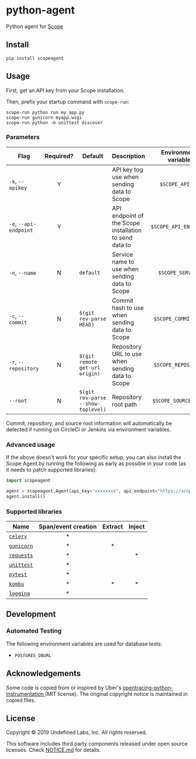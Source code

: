 # python-agent

Python agent for [Scope](https://scope.undefinedlabs.com)


## Install

    pip install scopeagent


## Usage

First, get an API key from your Scope installation.

Then, prefix your startup command with `scope-run`:

    scope-run python run my_app.py
    scope-run gunicorn myapp.wsgi
    scope-run python -m unittest discover

### Parameters

| Flag | Required? | Default | Description | Environment variable |
|---|:---:|---|---|:---:|
| `-k`, `--apikey` | Y |  | API key tog use when sending data to Scope | `$SCOPE_APIKEY` |
| `-e`, `--api-endpoint` | Y |  | API endpoint of the Scope installation to send data to | `$SCOPE_API_ENDPOINT` |
| `-n`, `--name` | N | `default` | Service name to use when sending data to Scope | `$SCOPE_SERVICE` |
| `-c`, `--commit` | N | `$(git rev-parse HEAD)` | Commit hash to use when sending data to Scope | `$SCOPE_COMMIT_SHA` |
| `-r`, `--repository` | N | `$(git remote get-url origin)` | Repository URL to use when sending data to Scope | `$SCOPE_REPOSITORY` |
| `--root` | N | `$(git rev-parse --show-toplevel)` | Repository root path | `$SCOPE_SOURCE_ROOT` |

Commit, repository, and source root information will automatically be detected if running on CircleCI or Jenkins via environment variables.


### Advanced usage

If the above doesn't work for your specific setup, 
you can also install the Scope Agent by running the following as early as possible 
in your code (as it needs to patch supported libraries):

```python
import scopeagent

agent = scopeagent.Agent(api_key="xxxxxxxx", api_endpoint="https://scope.mycompany.corp")
agent.install()
```

### Supported libraries

Name | Span/event creation | Extract | Inject
-----|:-------------:|:-------:|:------:
[`celery`](http://www.celeryproject.org) | * |  |
[`gunicorn`](https://pypi.org/project/gunicorn/) | * | * |
[`requests`](https://pypi.org/project/requests/) | * | | *
[`unittest`](https://docs.python.org/3/library/unittest.html) | * | |
[`pytest`](https://pytest.org) | * | |
[`kombu`](https://github.com/celery/kombu) | * | * | *
[`logging`](https://docs.python.org/3/library/logging.html) | * | |


## Development

### Automated Testing
The following environment variables are used for database tests:

* `POSTGRES_DBURL`

## Acknowledgements

Some code is copied from or inspired by Uber's [opentracing-python-instrumentation
](https://github.com/uber-common/opentracing-python-instrumentation) (MIT license). The original copyright notice is maintained in copied files.


## License

Copyright © 2019 Undefined Labs, Inc. All rights reserved.

This software includes third party components released under open source licenses. Check [NOTICE.md](NOTICE.md) for details.
